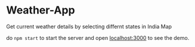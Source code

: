 # Weather-App
Get current weather details by selecting differnt states in India Map

do `npm start` to start the server and open <a href="http://localhost:3000">localhost:3000</a> to see the demo.
